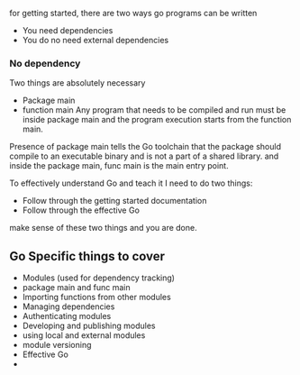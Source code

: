 for getting started, there are two ways go programs can be written
- You need dependencies
- You do no need external dependencies

### No dependency

Two things are absolutely necessary
- Package main
- function main
Any program that needs to be compiled and run must be inside package main and the program execution starts from the function main.

Presence of package main tells the Go toolchain that the package should compile to an executable binary and is not a part of a shared library. and inside the package main, func main is the main entry point.

To effectively understand Go and teach it I need to do two things:

- Follow through the getting started documentation
- Follow through the effective Go

make sense of these two things and you are done.

## Go Specific things to cover

- Modules (used for dependency tracking)
- package main and func main
- Importing functions from other modules
- Managing dependencies
- Authenticating modules
- Developing and publishing modules
- using local and external modules
- module versioning
- Effective Go
- 